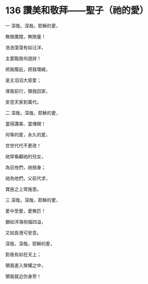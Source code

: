 # 136 讚美和敬拜——聖子（祂的愛）

一 深哉，深哉，耶穌的愛，

無限廣闊，無限量！

浩浩蕩蕩有如汪洋，

主愛臨我何週詳！

把我蔭庇，把我環繞，

是主滔滔大慈愛；

導我前行，領我回家，

安息天家到萬代。

二 深哉，深哉，耶穌的愛，

當得讚美、當傳開！

何等的愛，永久的愛，

世世代代不更改！

祂常看顧祂的兒女，

為召他們，祂捨身；

祂為他們，父前代求，

寶座之上常施恩。

三 深哉，深哉，耶穌的愛，

愛中至愛，愛無匹！

猶如洋海祝福四溢，

又如良港可安息。

深哉，深哉，耶穌的愛，

對我有如在天上；

領我進入榮耀之中，

領我就近你身旁！

